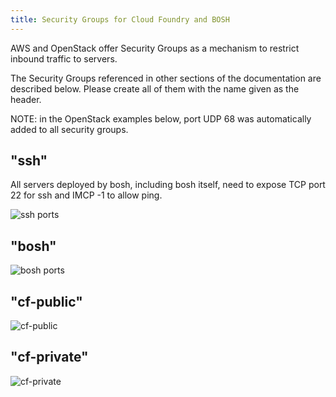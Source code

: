 ```yaml
---
title: Security Groups for Cloud Foundry and BOSH
---
```


AWS and OpenStack offer Security Groups as a mechanism to restrict inbound traffic to servers.

The Security Groups referenced in other sections of the documentation are described below. Please create all of them with the name given as the header.

NOTE: in the OpenStack examples below, port UDP 68 was automatically added to all security groups.

## <a id="security-group-bosh"></a> "ssh"

All servers deployed by bosh, including bosh itself, need to expose TCP port 22 for ssh and IMCP -1 to allow ping.

![ssh ports](https://www.evernote.com/shard/s3/sh/8200eb5c-4d36-40f9-b9c4-c9ad76e3a12c/35022d3f4a233c2322c0a8604662248c/deep/0/Access%20&%20Security%20-%20OpenStack%20Dashboard.png)

## <a id="security-group-bosh"></a> "bosh"

![bosh ports](https://www.evernote.com/shard/s3/sh/955f3ea6-963f-4b34-af3d-1ccfbb43dec0/3fa0e2ffe9e04b75151d201afe2c4fe1/deep/0/Access%20&%20Security%20-%20OpenStack%20Dashboard.png)

## <a id="security-group-bosh"></a> "cf-public"

![cf-public](https://www.evernote.com/shard/s3/sh/3d9778a4-2c4f-4f12-8f3f-fbb8c6f29882/b43f3c6973d2948cb6f7b56f518e748f/deep/0/Access%20&%20Security%20-%20OpenStack%20Dashboard.png)

## <a id="security-group-bosh"></a> "cf-private"

![cf-private](https://www.evernote.com/shard/s3/sh/c6c8718f-e910-4bce-994e-a07b8ba6ad0e/b62905e5d9764e1ecb80066a94069813/deep/0/Access%20&%20Security%20-%20OpenStack%20Dashboard.png)
